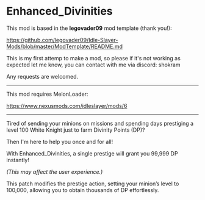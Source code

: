 
# Enhanced_Divinities

This mod is based in the **legovader09** mod template (thank you!):

https://github.com/legovader09/Idle-Slayer-Mods/blob/master/ModTemplate/README.md

This is my first attemp to make a mod, so please if it's not working as expected let me know, you can contact with me via discord: shokram

Any requests are welcomed.

---

This mod requires MelonLoader:

https://www.nexusmods.com/idleslayer/mods/6

---

Tired of sending your minions on missions and spending days prestiging a level 100 White Knight just to farm Divinity Points (DP)?

Then I'm here to help you once and for all!

With Enhanced_Divinities, a single prestige will grant you 99,999 DP instantly!

*(This may affect the user experience.)*

This patch modifies the prestige action, setting your minion’s level to 100,000, allowing you to obtain thousands of DP effortlessly.
